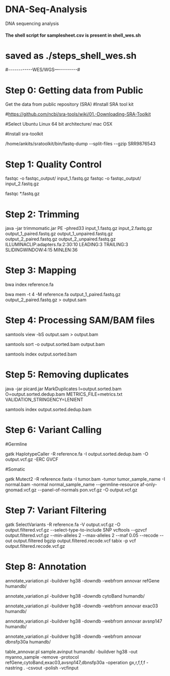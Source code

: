# DNA-Seq-Analysis
DNA sequencing analysis

#### The shell script for samplesheet.csv is present in shell_wes.sh
# saved as ./steps_shell_wes.sh

#------------WES/WGS—---------#

# Step 0: Getting data from Public
Get the data from public repository (SRA)
#Install SRA tool kit

#https://github.com/ncbi/sra-tools/wiki/01.-Downloading-SRA-Toolkit

#Select Ubuntu Linux 64 bit architecture/ mac OSX

#Install sra-toolkit

/home/ankits/sratoolkit/bin/fastq-dump --split-files --gzip SRR9876543

# Step 1: Quality Control
fastqc -o fastqc_output/ input_1.fastq.gz
fastqc -o fastqc_output/ input_2.fastq.gz

fastqc *.fastq.gz

# Step 2: Trimming
java -jar trimmomatic.jar PE -phred33 input_1.fastq.gz input_2.fastq.gz output_1_paired.fastq.gz output_1_unpaired.fastq.gz output_2_paired.fastq.gz output_2_unpaired.fastq.gz ILLUMINACLIP:adapters.fa:2:30:10 LEADING:3 TRAILING:3 SLIDINGWINDOW:4:15 MINLEN:36

# Step 3: Mapping
bwa index reference.fa

bwa mem -t 4 -M reference.fa output_1_paired.fastq.gz output_2_paired.fastq.gz > output.sam

# Step 4: Processing SAM/BAM files
samtools view -bS output.sam > output.bam

samtools sort -o output.sorted.bam output.bam

samtools index output.sorted.bam

# Step 5: Removing duplicates

java -jar picard.jar MarkDuplicates I=output.sorted.bam O=output.sorted.dedup.bam METRICS_FILE=metrics.txt VALIDATION_STRINGENCY=LENIENT

samtools index output.sorted.dedup.bam

# Step 6: Variant Calling
#Germline

gatk HaplotypeCaller -R reference.fa -I output.sorted.dedup.bam -O output.vcf.gz -ERC GVCF

#Somatic

gatk Mutect2 -R reference.fasta -I tumor.bam -tumor tumor_sample_name -I normal.bam -normal normal_sample_name --germline-resource af-only-gnomad.vcf.gz --panel-of-normals pon.vcf.gz -O output.vcf.gz


# Step 7: Variant Filtering
gatk SelectVariants -R reference.fa -V output.vcf.gz -O output.filtered.vcf.gz --select-type-to-include SNP
vcftools --gzvcf output.filtered.vcf.gz --min-alleles 2 --max-alleles 2 --maf 0.05 --recode --out output.filtered
bgzip output.filtered.recode.vcf
tabix -p vcf output.filtered.recode.vcf.gz

# Step 8: Annotation
annotate_variation.pl -buildver hg38 -downdb -webfrom annovar refGene humandb/

annotate_variation.pl -buildver hg38 -downdb cytoBand humandb/

annotate_variation.pl -buildver hg38 -downdb -webfrom annovar exac03 humandb/ 

annotate_variation.pl -buildver hg38 -downdb -webfrom annovar avsnp147 humandb/ 

annotate_variation.pl -buildver hg38 -downdb -webfrom annovar dbnsfp30a humandb/

table_annovar.pl sample.avinput humandb/ -buildver hg38 -out myanno_sample -remove -protocol refGene,cytoBand,exac03,avsnp147,dbnsfp30a -operation gx,r,f,f,f -nastring . -csvout -polish  -vcfinput
